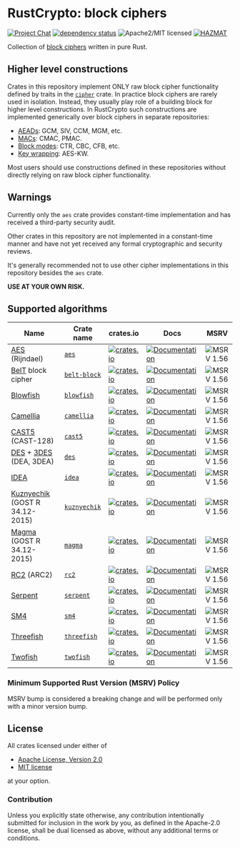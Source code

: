 # RustCrypto: block ciphers

[![Project Chat][chat-image]][chat-link]
[![dependency status][deps-image]][deps-link]
![Apache2/MIT licensed][license-image]
[![HAZMAT][hazmat-image]][hazmat-link]

Collection of [block ciphers] written in pure Rust.

## Higher level constructions

Crates in this repository implement ONLY raw block cipher functionality defined by traits in the [`cipher`] crate.
In practice block ciphers are rarely used in isolation.
Instead, they usually play role of a building block for higher level constructions.
In RustCrypto such constructions are implemented generically over block ciphers in separate repositories:
- [AEADs](https://github.com/RustCrypto/AEADs): GCM, SIV, CCM, MGM, etc.
- [MACs](https://github.com/RustCrypto/MACs): CMAC, PMAC.
- [Block modes](https://github.com/RustCrypto/block-modes): CTR, CBC, CFB, etc.
- [Key wrapping](https://github.com/RustCrypto/key-wraps): AES-KW. 

Most users should use constructions defined in these repositories without directly relying on raw block cipher functionality.

[`cipher`]: https://docs.rs/cipher

## Warnings

Currently only the `aes` crate provides constant-time implementation and has received a third-party security audit.

Other crates in this repository are not implemented in a constant-time manner and have not yet received any formal cryptographic and security reviews.

It's generally recommended not to use other cipher implementations in this repository besides the `aes` crate.

**USE AT YOUR OWN RISK.**

## Supported algorithms

| Name | Crate name | crates.io | Docs | MSRV |
|------|------------|-----------|------|------|
| [AES] (Rijndael) | [`aes`] | [![crates.io](https://img.shields.io/crates/v/aes.svg)](https://crates.io/crates/aes) | [![Documentation](https://docs.rs/aes/badge.svg)](https://docs.rs/aes) | ![MSRV 1.56][msrv-1.56] |
| [BelT] block cipher | [`belt-block`] | [![crates.io](https://img.shields.io/crates/v/belt-block.svg)](https://crates.io/crates/belt-block) | [![Documentation](https://docs.rs/belt-block/badge.svg)](https://docs.rs/belt-block) | ![MSRV 1.56][msrv-1.56] |
| [Blowfish] | [`blowfish`] | [![crates.io](https://img.shields.io/crates/v/blowfish.svg)](https://crates.io/crates/blowfish) | [![Documentation](https://docs.rs/blowfish/badge.svg)](https://docs.rs/blowfish) | ![MSRV 1.56][msrv-1.56] |
| [Camellia] | [`camellia`] | [![crates.io](https://img.shields.io/crates/v/camellia.svg)](https://crates.io/crates/camellia) | [![Documentation](https://docs.rs/camellia/badge.svg)](https://docs.rs/camellia) | ![MSRV 1.56][msrv-1.56] |
| [CAST5] (CAST-128) | [`cast5`] | [![crates.io](https://img.shields.io/crates/v/cast5.svg)](https://crates.io/crates/cast5) | [![Documentation](https://docs.rs/cast5/badge.svg)](https://docs.rs/cast5) | ![MSRV 1.56][msrv-1.56] |
| [DES] + [3DES] (DEA, 3DEA) | [`des`] | [![crates.io](https://img.shields.io/crates/v/des.svg)](https://crates.io/crates/des) | [![Documentation](https://docs.rs/des/badge.svg)](https://docs.rs/des) | ![MSRV 1.56][msrv-1.56] |
| [IDEA] | [`idea`] | [![crates.io](https://img.shields.io/crates/v/idea.svg)](https://crates.io/crates/idea) | [![Documentation](https://docs.rs/idea/badge.svg)](https://docs.rs/idea) | ![MSRV 1.56][msrv-1.56] |
| [Kuznyechik] (GOST R 34.12-2015)  | [`kuznyechik`] | [![crates.io](https://img.shields.io/crates/v/kuznyechik.svg)](https://crates.io/crates/kuznyechik) | [![Documentation](https://docs.rs/kuznyechik/badge.svg)](https://docs.rs/kuznyechik) | ![MSRV 1.56][msrv-1.56] |
| [Magma] (GOST R 34.12-2015) | [`magma`] | [![crates.io](https://img.shields.io/crates/v/magma.svg)](https://crates.io/crates/magma) | [![Documentation](https://docs.rs/magma/badge.svg)](https://docs.rs/magma) | ![MSRV 1.56][msrv-1.56] |
| [RC2] (ARC2) | [`rc2`] | [![crates.io](https://img.shields.io/crates/v/rc2.svg)](https://crates.io/crates/rc2) | [![Documentation](https://docs.rs/rc2/badge.svg)](https://docs.rs/rc2) | ![MSRV 1.56][msrv-1.56] |
| [Serpent] | [`serpent`] | [![crates.io](https://img.shields.io/crates/v/serpent.svg)](https://crates.io/crates/serpent) | [![Documentation](https://docs.rs/serpent/badge.svg)](https://docs.rs/serpent) | ![MSRV 1.56][msrv-1.56] |
| [SM4] | [`sm4`] | [![crates.io](https://img.shields.io/crates/v/sm4.svg)](https://crates.io/crates/sm4) | [![Documentation](https://docs.rs/sm4/badge.svg)](https://docs.rs/sm4) | ![MSRV 1.56][msrv-1.56] |
| [Threefish] | [`threefish`] | [![crates.io](https://img.shields.io/crates/v/threefish.svg)](https://crates.io/crates/threefish) | [![Documentation](https://docs.rs/threefish/badge.svg)](https://docs.rs/threefish) | ![MSRV 1.56][msrv-1.56] |
| [Twofish] | [`twofish`] | [![crates.io](https://img.shields.io/crates/v/twofish.svg)](https://crates.io/crates/twofish) | [![Documentation](https://docs.rs/twofish/badge.svg)](https://docs.rs/twofish) | ![MSRV 1.56][msrv-1.56] |
### Minimum Supported Rust Version (MSRV) Policy

MSRV bump is considered a breaking change and will be performed only with a minor version bump.

## License

All crates licensed under either of

 * [Apache License, Version 2.0](http://www.apache.org/licenses/LICENSE-2.0)
 * [MIT license](http://opensource.org/licenses/MIT)

at your option.

### Contribution

Unless you explicitly state otherwise, any contribution intentionally submitted
for inclusion in the work by you, as defined in the Apache-2.0 license, shall be
dual licensed as above, without any additional terms or conditions.

[//]: # (badges)

[chat-image]: https://img.shields.io/badge/zulip-join_chat-blue.svg
[chat-link]: https://rustcrypto.zulipchat.com/#narrow/stream/260039-block-ciphers
[deps-image]: https://deps.rs/repo/github/RustCrypto/block-ciphers/status.svg
[deps-link]: https://deps.rs/repo/github/RustCrypto/block-ciphers
[license-image]: https://img.shields.io/badge/license-Apache2.0/MIT-blue.svg
[hazmat-image]: https://img.shields.io/badge/crypto-hazmat%E2%9A%A0-red.svg
[hazmat-link]: https://github.com/RustCrypto/meta/blob/master/HAZMAT.md
[msrv-1.56]: https://img.shields.io/badge/rustc-1.56.0+-blue.svg

[//]: # (crates)

[`aes`]: ./aes
[`belt-block`]: ./belt-block
[`blowfish`]: ./blowfish
[`camellia`]: ./camellia
[`cast5`]: ./cast5
[`des`]: ./des
[`idea`]: ./idea
[`kuznyechik`]: ./kuznyechik
[`magma`]: ./magma
[`rc2`]: ./rc2
[`serpent`]: ./serpent
[`sm4`]: ./sm4
[`threefish`]: ./threefish
[`twofish`]: ./twofish

[//]: # (links)

[block ciphers]: https://en.wikipedia.org/wiki/Block_cipher

[//]: # (algorithms)

[AES]: https://en.wikipedia.org/wiki/Advanced_Encryption_Standard
[BelT]: https://ru.wikipedia.org/wiki/BelT
[Blowfish]: https://en.wikipedia.org/wiki/Blowfish_(cipher)
[Camellia]: https://en.wikipedia.org/wiki/Camellia_(cipher)
[CAST5]: https://en.wikipedia.org/wiki/CAST-128
[DES]: https://en.wikipedia.org/wiki/Data_Encryption_Standard
[3DES]: https://en.wikipedia.org/wiki/Triple_DES
[IDEA]: https://simple.wikipedia.org/wiki/International_Data_Encryption_Algorithm
[Kuznyechik]: https://en.wikipedia.org/wiki/Kuznyechik
[Magma]: https://en.wikipedia.org/wiki/GOST_(block_cipher)
[RC2]: https://en.wikipedia.org/wiki/RC2
[Serpent]: https://en.wikipedia.org/wiki/Serpent_(cipher)
[SM4]: https://en.wikipedia.org/wiki/SM4_(cipher)
[Threefish]: https://en.wikipedia.org/wiki/Threefish
[Twofish]: https://en.wikipedia.org/wiki/Twofish
